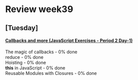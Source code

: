 # Review week39

## [Tuesday]  
#### [Callbacks and more (JavaScript Exercises - Period 2 Day-1)](./review_week39_tuesday/README.md)  
The magic of callbacks - 0% done  
reduce - 0% done  
Hoisting - 0% done  
**this** in JavaScript - 0% done  
Reusable Modules with Closures  - 0% done  

